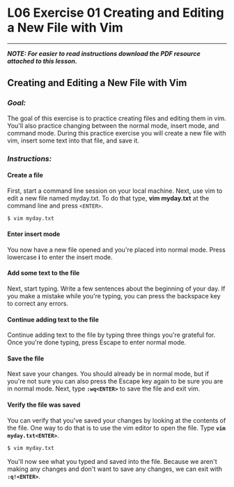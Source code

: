 # L06 Exercise 01 Creating and Editing a New File with Vim
---



***NOTE: For easier to read instructions download the PDF resource attached to this lesson.***

## **Creating and Editing a New File with Vim**

### ***Goal:***

The goal of this exercise is to practice creating files and editing them in vim.  You'll also practice changing between the normal mode, insert mode, and command mode.  During this practice exercise you will create a new file with vim, insert some text into that file, and save it.

### ***Instructions:***

#### **Create a file**

First, start a command line session on your local machine.  Next, use vim to edit a new file named myday.txt.  To do that type, **vim myday.txt** at the command line and press `<ENTER>`.

```bash
$ vim myday.txt
```

#### **Enter insert mode**

You now have a new file opened and you're placed into normal mode.  Press lowercase **i** to enter the insert mode.

#### **Add some text to the file**

Next, start typing.  Write a few sentences about the beginning of your day.  If you make a mistake while you're typing, you can press the backspace key to correct any errors.

#### **Continue adding text to the file**

Continue adding text to the file by typing three things you're grateful for.  Once you're done typing, press Escape to enter normal mode.

#### **Save the file**

Next save your changes.  You should already be in normal mode, but if you're not sure you can also press the Escape key again to be sure you are in normal mode.  Next, type **`:wq<ENTER>`** to save the file and exit vim.

#### **Verify the file was saved**

You can verify that you've saved your changes by looking at the contents of the file.  One way to do that is to use the vim editor to open the file.  Type **`vim myday.txt<ENTER>`**.

```bash
$ vim myday.txt
```

You'll now see what you typed and saved into the file.  Because we aren't making any changes and don't want to save any changes, we can exit with **`:q!<ENTER>`**.

